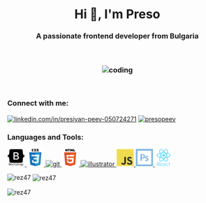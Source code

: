 <h1 align="center">Hi 👋, I'm Preso</h1>
<h3 align="center">A passionate frontend developer from Bulgaria</h3>
<br/>

<h3 align="center"><img align="center" alt="coding" width="600" src="[https://giphy.com/embed/qgQUggAC3Pfv687qPC](https://media2.giphy.com/media/qgQUggAC3Pfv687qPC/giphy.gif?cid=ecf05e4779ptv78f57h6i28j2ko6vp6qfkxagujgpflye2mh&rid=giphy.gif&ct=g)" /></h3>

<br/>

<h3 align="left">Connect with me:</h3>
<p align="left">
<a href="https://linkedin.com/in/linkedin.com/in/presiyan-peev-050724271" target="blank"><img align="center" src="https://raw.githubusercontent.com/rahuldkjain/github-profile-readme-generator/master/src/images/icons/Social/linked-in-alt.svg" alt="linkedin.com/in/presiyan-peev-050724271" height="30" width="40" /></a>
<a href="https://instagram.com/presopeev" target="blank"><img align="center" src="https://raw.githubusercontent.com/rahuldkjain/github-profile-readme-generator/master/src/images/icons/Social/instagram.svg" alt="presopeev" height="30" width="40" /></a>
</p>

<h3 align="left">Languages and Tools:</h3>
<p align="left"> <a href="https://getbootstrap.com" target="_blank" rel="noreferrer"> <img src="https://raw.githubusercontent.com/devicons/devicon/master/icons/bootstrap/bootstrap-plain-wordmark.svg" alt="bootstrap" width="40" height="40"/> </a> <a href="https://www.w3schools.com/css/" target="_blank" rel="noreferrer"> <img src="https://raw.githubusercontent.com/devicons/devicon/master/icons/css3/css3-original-wordmark.svg" alt="css3" width="40" height="40"/> </a> <a href="https://git-scm.com/" target="_blank" rel="noreferrer"> <img src="https://www.vectorlogo.zone/logos/git-scm/git-scm-icon.svg" alt="git" width="40" height="40"/> </a> <a href="https://www.w3.org/html/" target="_blank" rel="noreferrer"> <img src="https://raw.githubusercontent.com/devicons/devicon/master/icons/html5/html5-original-wordmark.svg" alt="html5" width="40" height="40"/> </a> <a href="https://www.adobe.com/in/products/illustrator.html" target="_blank" rel="noreferrer"> <img src="https://www.vectorlogo.zone/logos/adobe_illustrator/adobe_illustrator-icon.svg" alt="illustrator" width="40" height="40"/> </a> <a href="https://developer.mozilla.org/en-US/docs/Web/JavaScript" target="_blank" rel="noreferrer"> <img src="https://raw.githubusercontent.com/devicons/devicon/master/icons/javascript/javascript-original.svg" alt="javascript" width="40" height="40"/> </a> <a href="https://www.photoshop.com/en" target="_blank" rel="noreferrer"> <img src="https://raw.githubusercontent.com/devicons/devicon/master/icons/photoshop/photoshop-line.svg" alt="photoshop" width="40" height="40"/> </a> <a href="https://reactjs.org/" target="_blank" rel="noreferrer"> <img src="https://raw.githubusercontent.com/devicons/devicon/master/icons/react/react-original-wordmark.svg" alt="react" width="40" height="40"/> </a> </p>

<p><img align="left" src="https://github-readme-stats.vercel.app/api/top-langs?username=rez47&show_icons=true&locale=en&layout=compact" alt="rez47" /></p>

<p>&nbsp;<img align="center" src="https://github-readme-stats.vercel.app/api?username=rez47&show_icons=true&locale=en" alt="rez47" /></p>

<p><img align="center" src="https://github-readme-streak-stats.herokuapp.com/?user=rez47&" alt="rez47" /></p>
